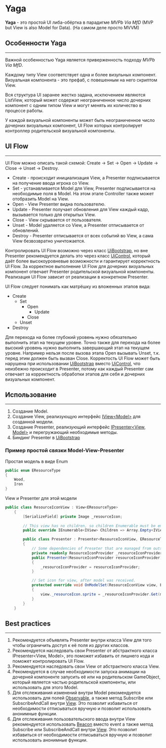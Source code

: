 Yaga
====
**Yaga** - это простой UI либа-обёртка в парадигме *MVPb Via MfD*
(MVP but View is also Model for Data).
(На самом деле просто MVVM)


Особенности Yaga
-
____

Важной особенностью Yaga является приверженность подходу *MVPb Via MfD*.

Каждому типу View соответствует одна и более визульных компонент. Визуальная компонента - это префаб, с повешенным на
него скриптом View.

Вся структура UI заранее жестко задана, исключением являются ListView, который может содержат неограниченное число
дочерних компонент с одним типом View и могут менять их количество в процессе работы.

У каждой визуальной компоненты может быть неограниченное число дочерних визуальных компонент, UI Flow которых
контролирует контроллер родительской визуальной компоненты.

UI Flow
-
______________

UI Flow можно описать такой схемой: Create -> Set -> Open -> Update -> Close -> Unset -> Destroy.

- Create - происходит инициализация View, а Presenter подписывается на получение ввода игрока со View.
- Set - устанавливается Model для View, Presenter подписывается на необходимые поля в Model. На этом этапе Controller
  также может отобразить Model на View.
- Open - View Presenter видна пользователю.
- Update - Presenter получает обновления для View каждый кадр, вызывается только для открытых View.
- Close - View скрывается от пользователя.
- Unset - Model удаляется со View, а Presenter отписывается от обновлений.
- Destroy - Presenter отписывается от всех событий во View, а сама View безвозвратно уничтожается.

Контролировать UI Flow возможно через класс [UiBootstrap](UiBootstrap.cs), но вне Presenter рекомендуется делать это
через класс [UiControl](UiControl.cs), который даёт более высокоуровневые возможности и гарантирует корректность UI
Flow. За корректное выполнение UI Flow для дочерних визуальных компонент отвечает Presenter родительской визуальной
компоненты. Реализация UI Flow зависит от реализации в конкретном Presenter.

UI Flow следует понимать как матрёшку из вложенных этапов вида:

- Create
    - Set
        - Open
            - Update
        - Close
    - Unset
- Destroy

Для перехода на более глубокий уровень нужно обязательно выполнить этап на текущем уровне. Точно также для перехода на
более высокий уровень нужно выполнить завершающий этап на текущем уровне. Например нельзя после вызова этапа Open
вызывать Unset, т.к. перед этим должен быть вызван Close. Корректость UI Flow может быть нарушена при использовании
[UiBootstrap](UiBootstrap.cs) вместо [UiControl](UiControl.cs), что неизбежно происходит в Presenter, потому как каждый
Presenter сам отвечает за корректность обработки этапов для себя и дочерних визуальных компонент.

Использование
----
_____

1. Создание Model.
2. Создание View, реализующую интерфейс [IView\<Model>](IView.cs) для созданной модели.
3. Создание Presenter, реализующий интерфейс [IPresenter<View, Model>](Controller.cs) и перегружающий необходимые
   методы.
4. Биндинг Presenter в [UiBootstrap](UiBootstrap.cs)

### Пример простой связки Model-View-Presenter

Простая модель в виде Enum
```c#
public enum EResourceType
{
    Wood,
    Iron
}
```
View и Presenter для этой модели
```c#
public class ResourceIconView : View<EResourceType>
    {
        [SerializeField] private Image _resourceIcon;
        
        // This view has no children, so children Enumerable must be empty.
        public override IEnumerable<IView> Children => Array.Empty<IView>();

        public class Presenter : Presenter<ResourceIconView, EResourceType>
        {
            // Some dependencies of Preseter that are managed from outside.
            private readonly ResourceIconProvider _resourceIconProvider;
            public Presenter(ResourceIconProvider resourceIconProvider)
            {
                _resourceIconProvider = resourceIconProvider;
            }

            // Set icon for view, after model was received.
            protected override void OnModelSet(ResourceIconView view, EResourceType model)
            {
                view._resourceIcon.sprite = _resourceIconProvider.Get(model);
            }
        }
    }
```

Best practices
----
____
1. Рекомендуется объявлять Presenter внутри класса View для того чтобы ограничить доступ к её поля из других классов.
2. Рекомендуется наследовать свои Presenter от абстрактного класса IPresenter<View, Model>,
это поможет избавить от лишнего кода и поможет контролировать UI Flow.
3. Рекомендуется наследовать свои View от абстрактного класса View<Model>.
4. Рекомендуется в случае необходимости запуска анимации на дочерней компоненте
запусить её или на родительском GameObject, который является частью родительской компоненты,
или использовать для этого Model.
5. Для отслеживания изменений внутри Model рекомендуется использовать для полей [Observable](Utils/Observable.cs),
а также метод Subscribe или SubscribeAndCall внутри [View](View.cs).
Это позволит избавиться от необходимости отписываться вручную и позволит использовать анонимные функции.
6. Для отслеживания пользовательского ввода внутри View рекомендуется использовать [Beacon](Utils/Beacon.cs) вместо event
а также метод Subscribe или SubscribeAndCall внутри [View](View.cs).
Это позволит избавиться от необходимости отписываться вручную и позволит использовать анонимные функции.
